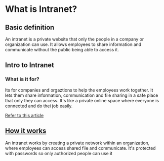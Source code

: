 # What is Intranet?

## Basic definition
An intranet is a private website that only the people in a company or organization can use. It allows employees to share information and communicate without the public being able to access it.

## Intro to Intranet
### What is it for?
Its for companies and orgaztions to help the employees work together. It lets them share information, communication and file sharing in a safe place that only they can access. It's like a private online space where everyone is connected and do thei job easily.

[Refer to this article](https://blog.jostle.me/blog/benefits-of-an-intranet)

## [How it works](https://www.techtarget.com/whatis/definition/intranet#:~:text=An%20intranet%20is%20a%20private,encourage%20communication%20within%20an%20organization.)

An intranet works by creating a private network within an organization, where employees can access shared file and communicate. It's protected with passwords so only authorized people can use it

